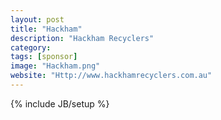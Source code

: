 ```yaml
---
layout: post
title: "Hackham"
description: "Hackham Recyclers"
category: 
tags: [sponsor]
image: "Hackham.png"
website: "Http://www.hackhamrecyclers.com.au"
---
```

{% include JB/setup %}

